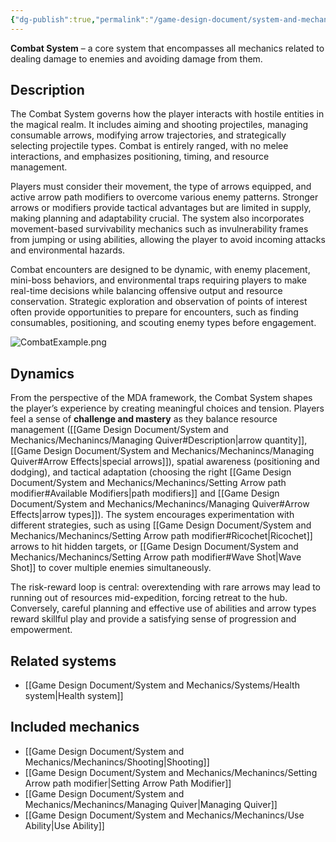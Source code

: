 ```yaml
---
{"dg-publish":true,"permalink":"/game-design-document/system-and-mechanics/systems/combat-system/"}
---
```


**Combat System** – a core system that encompasses all mechanics related to dealing damage to enemies and avoiding damage from them.

## Description
The Combat System governs how the player interacts with hostile entities in the magical realm. It includes aiming and shooting projectiles, managing consumable arrows, modifying arrow trajectories, and strategically selecting projectile types. Combat is entirely ranged, with no melee interactions, and emphasizes positioning, timing, and resource management.

Players must consider their movement, the type of arrows equipped, and active arrow path modifiers to overcome various enemy patterns. Stronger arrows or modifiers provide tactical advantages but are limited in supply, making planning and adaptability crucial. The system also incorporates movement-based survivability mechanics such as invulnerability frames from jumping or using abilities, allowing the player to avoid incoming attacks and environmental hazards.

Combat encounters are designed to be dynamic, with enemy placement, mini-boss behaviors, and environmental traps requiring players to make real-time decisions while balancing offensive output and resource conservation. Strategic exploration and observation of points of interest often provide opportunities to prepare for encounters, such as finding consumables, positioning, and scouting enemy types before engagement.

![CombatExample.png](/img/user/Game%20Design%20Document/Images/CombatExample.png)

## Dynamics
From the perspective of the MDA framework, the Combat System shapes the player’s experience by creating meaningful choices and tension. Players feel a sense of **challenge and mastery** as they balance resource management ([[Game Design Document/System and Mechanics/Mechanincs/Managing Quiver#Description\|arrow quantity]], [[Game Design Document/System and Mechanics/Mechanincs/Managing Quiver#Arrow Effects\|special arrows]]), spatial awareness (positioning and dodging), and tactical adaptation (choosing the right [[Game Design Document/System and Mechanics/Mechanincs/Setting Arrow path modifier#Available Modifiers\|path modifiers]] and [[Game Design Document/System and Mechanics/Mechanincs/Managing Quiver#Arrow Effects\|arrow types]]). The system encourages experimentation with different strategies, such as using [[Game Design Document/System and Mechanics/Mechanincs/Setting Arrow path modifier#Ricochet\|Ricochet]] arrows to hit hidden targets, or [[Game Design Document/System and Mechanics/Mechanincs/Setting Arrow path modifier#Wave Shot\|Wave Shot]] to cover multiple enemies simultaneously.

The risk-reward loop is central: overextending with rare arrows may lead to running out of resources mid-expedition, forcing retreat to the hub. Conversely, careful planning and effective use of abilities and arrow types reward skillful play and provide a satisfying sense of progression and empowerment.

## Related systems
- [[Game Design Document/System and Mechanics/Systems/Health system\|Health system]]
## Included mechanics
- [[Game Design Document/System and Mechanics/Mechanincs/Shooting\|Shooting]]
- [[Game Design Document/System and Mechanics/Mechanincs/Setting Arrow path modifier\|Setting Arrow Path Modifier]]
- [[Game Design Document/System and Mechanics/Mechanincs/Managing Quiver\|Managing Quiver]]
- [[Game Design Document/System and Mechanics/Mechanincs/Use Ability\|Use Ability]]
